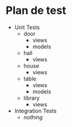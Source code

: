 # Plan de test

- Unit Tests
    - door
        - views
        - models
    - hall
        - views
    - house
        - views
    - table
        - views
        - models
    - library
        - views
- Integration Tests
    - *nothing*